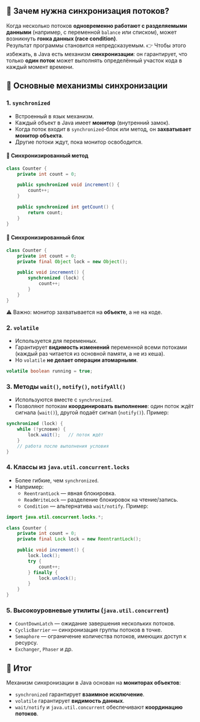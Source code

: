 ## 🔹 Зачем нужна синхронизация потоков?
Когда несколько потоков **одновременно работают с разделяемыми данными** (например, с переменной `balance` или списком), может возникнуть **гонка данных (race condition)**.  
Результат программы становится непредсказуемым.
👉 Чтобы этого избежать, в Java есть механизм **синхронизации**: он гарантирует, что только **один поток** может выполнять определённый участок кода в каждый момент времени.
## 🔹 Основные механизмы синхронизации
### 1. `synchronized`
- Встроенный в язык механизм.
- Каждый объект в Java имеет **монитор** (внутренний замок).
- Когда поток входит в `synchronized`-блок или метод, он **захватывает монитор объекта**.
- Другие потоки ждут, пока монитор освободится.
#### 🔸 Синхронизированный метод
```java
class Counter {
    private int count = 0;

    public synchronized void increment() {
        count++;
    }

    public synchronized int getCount() {
        return count;
    }
}
```
#### 🔸 Синхронизированный блок
```java
class Counter {
    private int count = 0;
    private final Object lock = new Object();

    public void increment() {
        synchronized (lock) {
            count++;
        }
    }
}
```
⚠️ Важно: монитор захватывается на **объекте**, а не на коде.
### 2. `volatile`
- Используется для переменных.
- Гарантирует **видимость изменений** переменной всеми потоками (каждый раз читается из основной памяти, а не из кеша).
- Но `volatile` **не делает операции атомарными**.
```java
volatile boolean running = true;
```
### 3. Методы `wait()`, `notify()`, `notifyAll()`
- Используются вместе с `synchronized`.
- Позволяют потокам **координировать выполнение**: один поток ждёт сигнала (`wait()`), другой подаёт сигнал (`notify()`).
Пример:
```java
synchronized (lock) {
    while (!условие) {
        lock.wait();   // поток ждёт
    }
    // работа после выполнения условия
}
```
### 4. Классы из `java.util.concurrent.locks`
- Более гибкие, чем `synchronized`.
- Например:
    - `ReentrantLock` — явная блокировка.
    - `ReadWriteLock` — разделение блокировок на чтение/запись.
    - `Condition` — альтернатива `wait/notify`.
Пример:
```java
import java.util.concurrent.locks.*;

class Counter {
    private int count = 0;
    private final Lock lock = new ReentrantLock();

    public void increment() {
        lock.lock();
        try {
            count++;
        } finally {
            lock.unlock();
        }
    }
}
```
### 5. Высокоуровневые утилиты (`java.util.concurrent`)
- `CountDownLatch` — ожидание завершения нескольких потоков.
- `CyclicBarrier` — синхронизация группы потоков в точке.
- `Semaphore` — ограничение количества потоков, имеющих доступ к ресурсу.
- `Exchanger`, `Phaser` и др.
## 🔹 Итог
Механизм синхронизации в Java основан на **мониторах объектов**:
- `synchronized` гарантирует **взаимное исключение**.
- `volatile` гарантирует **видимость данных**.
- `wait/notify` и `java.util.concurrent` обеспечивают **координацию потоков**.